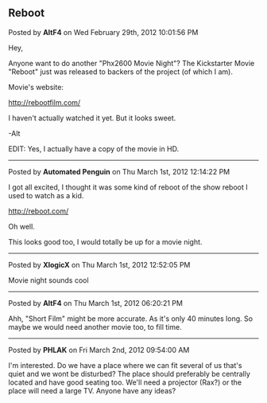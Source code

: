 ## Reboot
Posted by **AltF4** on Wed February 29th, 2012 10:01:56 PM

Hey,

Anyone want to do another &quot;Phx2600 Movie Night&quot;? The Kickstarter Movie &quot;Reboot&quot; just was released to backers of the project (of which I am). 

Movie's website:
<!-- m --><a class="postlink" href="http://rebootfilm.com/">http://rebootfilm.com/</a><!-- m -->

I haven't actually watched it yet. But it looks sweet. 

-Alt

EDIT:
Yes, I actually have a copy of the movie in HD.

--------------------------------------------------------------------------------

Posted by **Automated Penguin** on Thu March 1st, 2012 12:14:22 PM

I got all excited, I thought it was some kind of reboot of the show reboot I used to watch as a kid.

<!-- m --><a class="postlink" href="http://reboot.com/">http://reboot.com/</a><!-- m -->

Oh well.

This looks good too, I would totally be up for a movie night.

--------------------------------------------------------------------------------

Posted by **XlogicX** on Thu March 1st, 2012 12:52:05 PM

Movie night sounds cool

--------------------------------------------------------------------------------

Posted by **AltF4** on Thu March 1st, 2012 06:20:21 PM

Ahh, &quot;Short Film&quot; might be more accurate. As it's only 40 minutes long. So maybe we would need another movie too, to fill time.

--------------------------------------------------------------------------------

Posted by **PHLAK** on Fri March 2nd, 2012 09:54:00 AM

I'm interested.  Do we have a place where we can fit several of us that's quiet and we wont be disturbed?  The place should preferably be centrally located and have good seating too.  We'll need a projector (Rax?) or the place will need a large TV.  Anyone have any ideas?
